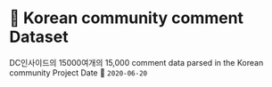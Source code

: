 # :scroll: Korean community comment Dataset
DC인사이드의 15000여개의 
15,000 comment data parsed in the Korean community
Project Date :calendar: `2020-06-20`